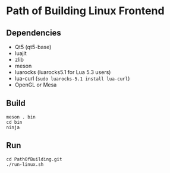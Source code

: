 # Path of Building Linux Frontend

## Dependencies

- Qt5 (qt5-base)
- luajit
- zlib
- meson
- luarocks (luarocks5.1 for Lua 5.3 users)
- lua-curl (`sudo luarocks-5.1 install lua-curl`)
- OpenGL or Mesa

## Build

```
meson . bin
cd bin
ninja
```

## Run

```
cd PathOfBuilding.git
./run-linux.sh
```
